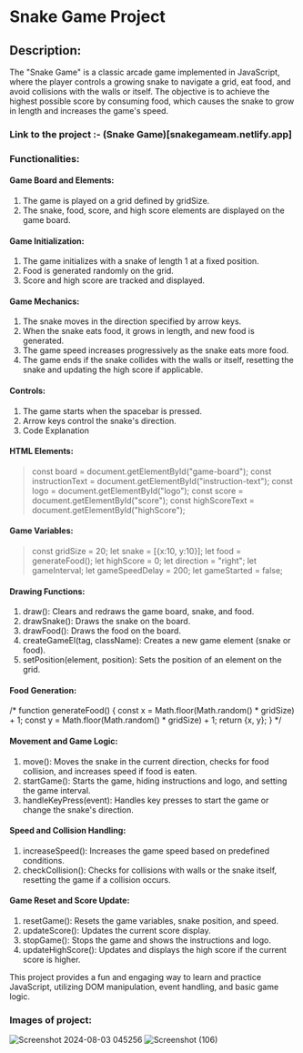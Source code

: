 # Snake Game Project
## Description:
The "Snake Game" is a classic arcade game implemented in JavaScript, where the player controls a growing snake to navigate a grid, eat food, and avoid collisions with the walls or itself. The objective is to achieve the highest possible score by consuming food, which causes the snake to grow in length and increases the game's speed.

### Link to the project :- (Snake Game)[snakegameam.netlify.app]

### Functionalities:
#### Game Board and Elements:
1. The game is played on a grid defined by gridSize.
2. The snake, food, score, and high score elements are displayed on the game board.

#### Game Initialization:
1. The game initializes with a snake of length 1 at a fixed position.
2. Food is generated randomly on the grid.
3. Score and high score are tracked and displayed.

#### Game Mechanics:
1. The snake moves in the direction specified by arrow keys.
2. When the snake eats food, it grows in length, and new food is generated.
3. The game speed increases progressively as the snake eats more food.
4. The game ends if the snake collides with the walls or itself, resetting the snake and updating the high score if applicable.

#### Controls:
1. The game starts when the spacebar is pressed.
2. Arrow keys control the snake's direction.
3. Code Explanation

#### HTML Elements:
> const board = document.getElementById("game-board");
> const instructionText = document.getElementById("instruction-text");
> const logo = document.getElementById("logo");
> const score = document.getElementById("score");
> const highScoreText = document.getElementById("highScore");

#### Game Variables:
> const gridSize = 20;
> let snake = [{x:10, y:10}];
> let food = generateFood();
> let highScore = 0;
> let direction = "right";
> let gameInterval;
> let gameSpeedDelay = 200;
> let gameStarted = false;

#### Drawing Functions:
1. draw(): Clears and redraws the game board, snake, and food.
2. drawSnake(): Draws the snake on the board.
3. drawFood(): Draws the food on the board.
4. createGameEl(tag, className): Creates a new game element (snake or food).
5. setPosition(element, position): Sets the position of an element on the grid.

#### Food Generation:
/* function generateFood() {
    const x = Math.floor(Math.random() * gridSize) + 1;
    const y = Math.floor(Math.random() * gridSize) + 1;
    return {x, y};
} */

#### Movement and Game Logic:
1. move(): Moves the snake in the current direction, checks for food collision, and increases speed if food is eaten.
2. startGame(): Starts the game, hiding instructions and logo, and setting the game interval.
3. handleKeyPress(event): Handles key presses to start the game or change the snake's direction.

#### Speed and Collision Handling:
1. increaseSpeed(): Increases the game speed based on predefined conditions.
2. checkCollision(): Checks for collisions with walls or the snake itself, resetting the game if a collision occurs.

#### Game Reset and Score Update:
1. resetGame(): Resets the game variables, snake position, and speed.
2. updateScore(): Updates the current score display.
3. stopGame(): Stops the game and shows the instructions and logo.
4. updateHighScore(): Updates and displays the high score if the current score is higher.

This project provides a fun and engaging way to learn and practice JavaScript, utilizing DOM manipulation, event handling, and basic game logic.

### Images of project:

![Screenshot 2024-08-03 045256](https://github.com/user-attachments/assets/52d5f238-9597-4ce1-afd8-6d75e6b98bfd)
![Screenshot (106)](https://github.com/user-attachments/assets/61a9843f-1676-4b2d-b9df-b2cce1024753)

